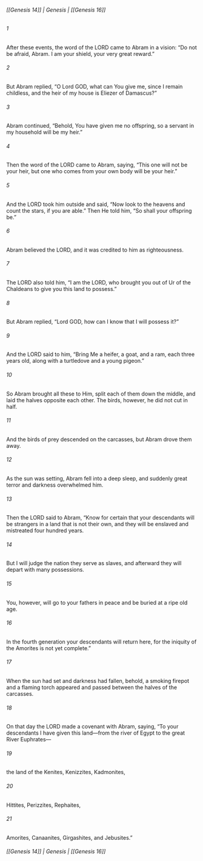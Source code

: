 ###### [[Genesis 14]] | Genesis | [[Genesis 16]]

###### 1
After these events, the word of the LORD came to Abram in a vision: “Do not be afraid, Abram. I am your shield, your very great reward.”
###### 2
But Abram replied, “O Lord GOD, what can You give me, since I remain childless, and the heir of my house is Eliezer of Damascus?”
###### 3
Abram continued, “Behold, You have given me no offspring, so a servant in my household will be my heir.”
###### 4
Then the word of the LORD came to Abram, saying, “This one will not be your heir, but one who comes from your own body will be your heir.”
###### 5
And the LORD took him outside and said, “Now look to the heavens and count the stars, if you are able.” Then He told him, “So shall your offspring be.”
###### 6
Abram believed the LORD, and it was credited to him as righteousness.
###### 7
The LORD also told him, “I am the LORD, who brought you out of Ur of the Chaldeans to give you this land to possess.”
###### 8
But Abram replied, “Lord GOD, how can I know that I will possess it?”
###### 9
And the LORD said to him, “Bring Me a heifer, a goat, and a ram, each three years old, along with a turtledove and a young pigeon.”
###### 10
So Abram brought all these to Him, split each of them down the middle, and laid the halves opposite each other. The birds, however, he did not cut in half.
###### 11
And the birds of prey descended on the carcasses, but Abram drove them away.
###### 12
As the sun was setting, Abram fell into a deep sleep, and suddenly great terror and darkness overwhelmed him.
###### 13
Then the LORD said to Abram, “Know for certain that your descendants will be strangers in a land that is not their own, and they will be enslaved and mistreated four hundred years.
###### 14
But I will judge the nation they serve as slaves, and afterward they will depart with many possessions.
###### 15
You, however, will go to your fathers in peace and be buried at a ripe old age.
###### 16
In the fourth generation your descendants will return here, for the iniquity of the Amorites is not yet complete.”
###### 17
When the sun had set and darkness had fallen, behold, a smoking firepot and a flaming torch appeared and passed between the halves of the carcasses.
###### 18
On that day the LORD made a covenant with Abram, saying, “To your descendants I have given this land—from the river of Egypt to the great River Euphrates—
###### 19
the land of the Kenites, Kenizzites, Kadmonites,
###### 20
Hittites, Perizzites, Rephaites,
###### 21
Amorites, Canaanites, Girgashites, and Jebusites.”

###### [[Genesis 14]] | Genesis | [[Genesis 16]]
